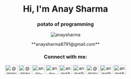 
<h1 align="center">Hi, I'm Anay Sharma</h1>
<h3 align="center">potato of programming</h3>

<!-- <p align="center"> <a href="https://github.com/ryo-ma/github-profile-trophy"><img src="https://github-profile-trophy.vercel.app/?username=anaysharma" alt="anaysharma" /></a> </p> -->
<p align="center"> <img src="https://komarev.com/ghpvc/?username=anaysharma&label=Profile%20views&color=0e75b6&style=flat" alt="anaysharma" /> </p>

<p align="center">**anaysharma8791@gmail.com**</p>

<h3 align="center">Connect with me:</h3>
<p align="center">
<a href="https://codepen.io/@anaysharma" target="blank"><img align="center" src="https://raw.githubusercontent.com/rahuldkjain/github-profile-readme-generator/master/src/images/icons/Social/codepen.svg" alt="@anaysharma" height="30" width="40" /></a>
<a href="https://twitter.com/@anaysharma" target="blank"><img align="center" src="https://raw.githubusercontent.com/rahuldkjain/github-profile-readme-generator/master/src/images/icons/Social/twitter.svg" alt="@anaysharma" height="30" width="40" /></a>
<a href="https://linkedin.com/in/anay-sharma-b3785321a" target="blank"><img align="center" src="https://raw.githubusercontent.com/rahuldkjain/github-profile-readme-generator/master/src/images/icons/Social/linked-in-alt.svg" alt="anay-sharma-b3785321a" height="30" width="40" /></a>
<a href="https://stackoverflow.com/users/anay-sharma" target="blank"><img align="center" src="https://raw.githubusercontent.com/rahuldkjain/github-profile-readme-generator/master/src/images/icons/Social/stack-overflow.svg" alt="anay-sharma" height="30" width="40" /></a>
<a href="https://codesandbox.com/anaysharma8791" target="blank"><img align="center" src="https://raw.githubusercontent.com/rahuldkjain/github-profile-readme-generator/master/src/images/icons/Social/codesandbox.svg" alt="anaysharma8791" height="30" width="40" /></a>
<a href="https://dribbble.com/anaysharma8791" target="blank"><img align="center" src="https://raw.githubusercontent.com/rahuldkjain/github-profile-readme-generator/master/src/images/icons/Social/dribbble.svg" alt="anaysharma8791" height="30" width="40" /></a>
<a href="https://medium.com/@anaysharma8791" target="blank"><img align="center" src="https://raw.githubusercontent.com/rahuldkjain/github-profile-readme-generator/master/src/images/icons/Social/medium.svg" alt="@anaysharma8791" height="30" width="40" /></a>
<a href="https://www.hackerrank.com/anaysharma8791" target="blank"><img align="center" src="https://raw.githubusercontent.com/rahuldkjain/github-profile-readme-generator/master/src/images/icons/Social/hackerrank.svg" alt="anaysharma8791" height="30" width="40" /></a>
<a href="https://www.leetcode.com/anaysharma" target="blank"><img align="center" src="https://raw.githubusercontent.com/rahuldkjain/github-profile-readme-generator/master/src/images/icons/Social/leet-code.svg" alt="anaysharma" height="30" width="40" /></a>
</p>
